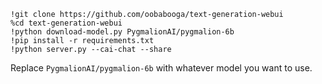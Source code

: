     !git clone https://github.com/oobabooga/text-generation-webui
    %cd text-generation-webui
    !python download-model.py PygmalionAI/pygmalion-6b
    !pip install -r requirements.txt
    !python server.py --cai-chat --share

Replace `PygmalionAI/pygmalion-6b` with whatever model you want to use.